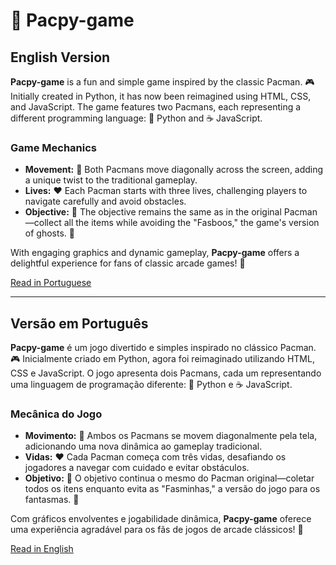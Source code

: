 # 👾 Pacpy-game

## English Version
**Pacpy-game** is a fun and simple game inspired by the classic Pacman. 🎮 Initially created in Python, it has now been reimagined using HTML, CSS, and JavaScript. The game features two Pacmans, each representing a different programming language: 🐍 Python and ☕ JavaScript.

### Game Mechanics
- **Movement:** 🚀 Both Pacmans move diagonally across the screen, adding a unique twist to the traditional gameplay.
- **Lives:** ❤️ Each Pacman starts with three lives, challenging players to navigate carefully and avoid obstacles.
- **Objective:** 🎯 The objective remains the same as in the original Pacman—collect all the items while avoiding the "Fasboos," the game's version of ghosts. 👻

With engaging graphics and dynamic gameplay, **Pacpy-game** offers a delightful experience for fans of classic arcade games! 🌟

[Read in Portuguese](#versão-em-português)

---

## Versão em Português
**Pacpy-game** é um jogo divertido e simples inspirado no clássico Pacman. 🎮 Inicialmente criado em Python, agora foi reimaginado utilizando HTML, CSS e JavaScript. O jogo apresenta dois Pacmans, cada um representando uma linguagem de programação diferente: 🐍 Python e ☕ JavaScript.

### Mecânica do Jogo
- **Movimento:** 🚀 Ambos os Pacmans se movem diagonalmente pela tela, adicionando uma nova dinâmica ao gameplay tradicional.
- **Vidas:** ❤️ Cada Pacman começa com três vidas, desafiando os jogadores a navegar com cuidado e evitar obstáculos.
- **Objetivo:** 🎯 O objetivo continua o mesmo do Pacman original—coletar todos os itens enquanto evita as "Fasminhas," a versão do jogo para os fantasmas. 👻

Com gráficos envolventes e jogabilidade dinâmica, **Pacpy-game** oferece uma experiência agradável para os fãs de jogos de arcade clássicos! 🌟

[Read in English](#english-version)
